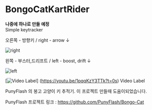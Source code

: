 # BongoCatKartRider

**나중에 하나로 만들 예정**  
Simple keytracker 

오른쪽 - 방향키 / right - arrow &#8595;   

![right](https://user-images.githubusercontent.com/38584993/77130364-0257b900-6a9b-11ea-9926-dbed8b6eafc3.PNG)

왼쪽 - 부스터,드리프트 / left - boost, drift &#8595;   

![left](https://user-images.githubusercontent.com/38584993/77130369-097ec700-6a9b-11ea-84ef-78ea5d0f6a86.PNG)

[![Video Label](http://img.youtube.com/vi/1pqqKzY3TTk/0.jpg)]
(https://youtu.be/1pqqKzY3TTk?t=0s) Video Label



PunyFlash 의 봉고 고양이 키 추적기. 
이 프로젝트 만들때 도움이되었습니다.

PunyFlash 프로젝트 링크 : https://github.com/PunyFlash/Bongo-Cat
